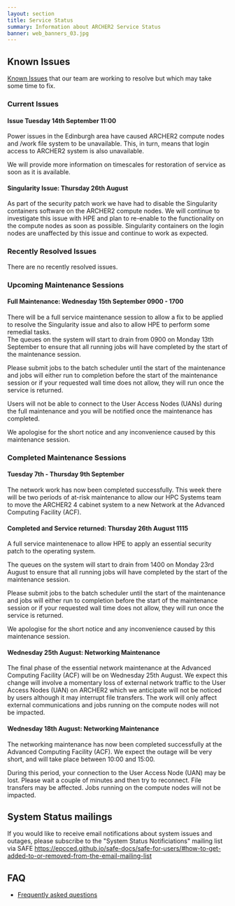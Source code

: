 ```yaml
---
layout: section
title: Service Status
summary: Information about ARCHER2 Service Status
banner: web_banners_03.jpg
---
```


## Known Issues
[Known Issues](https://docs.archer2.ac.uk/known-issues/) that our team are working to resolve but which may take some time to fix.


###  Current Issues

#### Issue Tuesday 14th September 11:00

Power issues in the Edinburgh area have caused ARCHER2 compute nodes and /work file system to be unavailable. This, in turn, means that 
login access to ARCHER2 system is also unavailable.

We will provide more information on timescales for restoration of service as soon as it is available.


#### Singularity Issue: Thursday 26th August
As part of the security patch work we have had to disable the Singularity containers software on the ARCHER2 compute nodes. We will continue to investigate this issue with HPE and plan to re-enable to the functionality on the compute nodes as soon as possible. Singularity containers on the login nodes are unaffected by this issue and continue to work as expected.


### Recently Resolved Issues
There are no recently resolved issues. 

### Upcoming Maintenance Sessions
#### Full Maintenance: Wednesday 15th September 0900 - 1700 

There will be a full service maintenance session to allow a fix to be applied to resolve the Singularity issue and also to allow HPE to perform some remedial tasks.  
The queues on the system will start to drain from 0900 on Monday 13th September to ensure that all running jobs will have completed by the start of the maintenance session.  

Please submit jobs to the batch scheduler until the start of the maintenance and jobs will either run to completion before the start of the maintenance session or if your requested wall time does not allow,  they will run once the service is returned. 

Users will not be able to connect to the User Access Nodes (UANs) during the full maintenance and you will be notified once the maintenance has completed. 

We apologise for the short notice and any inconvenience caused by this maintenance session. 


 
### Completed Maintenance Sessions

#### Tuesday 7th - Thursday 9th September
The network work has now been completed successfully. 
This week there will be two periods of at-risk maintenance to allow our HPC Systems team to move the ARCHER2 4 cabinet system to a new Network at the Advanced Computing Facility (ACF). 


#### Completed and Service returned: Thursday 26th August 1115

A full service maintenenace to allow HPE to apply an essential security patch to the operating system.  

The queues on the system will start to drain from 1400 on Monday 23rd August to ensure that all running jobs will have completed by the start of the maintenance session.  

Please submit jobs to the batch scheduler until the start of the maintenance and jobs will either run to completion before the start of the maintenance session or if your requested wall time does not allow,  they will run once the service is returned. 

We apologise for the short notice and any inconvenience caused by this maintenance session. 


#### Wednesday 25th August: Networking Maintenance
The final phase of the essential network maintenance at the Advanced Computing Facility (ACF) will be on Wednesday 25th August. 
We expect this change will involve a momentary loss of external network traffic to the User Access Nodes (UAN) on ARCHER2 which we anticipate will not be noticed by users although it may interrupt file transfers. The work will only affect external communications and jobs running on the compute nodes will not be impacted. 

#### Wednesday 18th August: Networking Maintenance 
The networking maintenance has now been completed successfully at the Advanced Computing Facility (ACF). 
We expect the outage will be very short, and will take place between 10:00 and 15:00. 

During this period, your connection to the User Access Node (UAN) may be lost. Please wait a couple of minutes and then try to reconnect. 
File transfers may be affected. Jobs running on the compute nodes will not be impacted. 




## System Status mailings
If you would like to receive email notifications about system issues and outages, please subscribe to the "System Status Notificiations" mailing list via SAFE <https://epcced.github.io/safe-docs/safe-for-users/#how-to-get-added-to-or-removed-from-the-email-mailing-list>

## FAQ
* [Frequently asked questions](https://docs.archer2.ac.uk/faq/)
